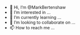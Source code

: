 - 👋 Hi, I’m @MarkBertenshaw
- 👀 I’m interested in ...
- 🌱 I’m currently learning ...
- 💞️ I’m looking to collaborate on ...
- 📫 How to reach me ...

<!---
MarkBertenshaw/MarkBertenshaw is a ✨ special ✨ repository because its `README.md` (this file) appears on your GitHub profile.
You can click the Preview link to take a look at your changes.
--->
